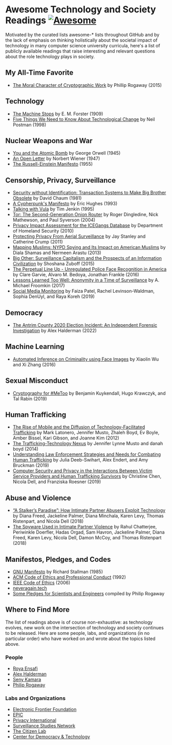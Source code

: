 # Awesome Technology and Society Readings [![Awesome](https://cdn.rawgit.com/sindresorhus/awesome/d7305f38d29fed78fa85652e3a63e154dd8e8829/media/badge.svg)](https://github.com/sindresorhus/awesome)

Motivated by the curated lists awesome-* lists throughout GitHub and by the lack of emphasis on thinking holistically about the societal impact of technology in many computer science university curricula, here's a list of publicly available readings that raise interesting and relevant questions about the role technology plays in society.

## My All-Time Favorite
- [The Moral Character of Cryptographic Work](https://web.cs.ucdavis.edu/~rogaway/papers/moral-fn.pdf) by Phillip Rogaway (2015)

## Technology
- [The Machine Stops](https://web.cs.ucdavis.edu/~rogaway/classes/188/materials/the%20machine%20stops.pdf) by E. M. Forster (1909)
- [Five Things We Need to Know About Technological Change](https://web.cs.ucdavis.edu/~rogaway/classes/188/materials/postman.pdf) by Neil Postman (1998)

## Nuclear Weapons and War
- [You and the Atomic Bomb](https://www.orwell.ru/library/articles/ABomb/english/e_abomb) by George Orwell (1945)
- [An Open Letter](https://web.cs.ucdavis.edu/~rogaway/classes/188/materials/wiener1.pdf) by Norbert Wiener (1947)
- [The Russell-Einstein Manifesto](https://pugwash.org/1955/07/09/statement-manifesto/) (1955)

## Censorship, Privacy, Surveillance
- [Security without Identification: Transaction Systems to Make Big Brother Obsolete](https://dl.acm.org/doi/abs/10.1145/4372.4373) by David Chaum (1981)
- [A Cypherpunk's Manifesto](https://www.activism.net/cypherpunk/manifesto.html) by Eric Hughes (1993)
- [Talking with Vula](https://omalley.nelsonmandela.org/index.php/site/q/03lv03445/04lv03996/05lv04001.htm) by Tim Jenkin (1995)
- [Tor: The Second-Generation Onion Router](https://svn-archive.torproject.org/svn/projects/design-paper/tor-design.pdf) by Roger Dingledine, Nick Mathewson, and Paul Syverson (2004)
- [Privacy Impact Assessment for the ICEGangs Database](https://www.dhs.gov/xlibrary/assets/privacy/privacy_pia_ice_icegangs.pdf) by Department of Homeland Security (2010)
- [Protecting Privacy From Aerial Surveillance](https://www.aclu.org/files/assets/protectingprivacyfromaerialsurveillance.pdf) by Jay Stanley and Catherine Crump (2011)
- [Mapping Muslims: NYPD Spying and Its Impact on American Muslims](https://www.law.cuny.edu/wp-content/uploads/page-assets/academics/clinics/immigration/clear/Mapping-Muslims.pdf) by Diala Shamas and Nermeen Arastu (2013)
- [Big Other: Surveillance Capitalism and the Prospects of an Information Civilization](https://link.springer.com/article/10.1057%2Fjit.2015.5) by Shoshana Zuboff (2015)
- [The Perpetual Line Up - Unregulated Police Face Recognition in America](https://www.perpetuallineup.org/sites/default/files/2016-12/The%20Perpetual%20Line-Up%20-%20Center%20on%20Privacy%20and%20Technology%20at%20Georgetown%20Law%20-%20121616.pdf) by Clare Garvie, Alvaro M. Bedoya, Jonathan Frankle (2016)
- [Lessons Learned Too Well: Anonymity in a Time of Surveillance](https://repository.law.miami.edu/cgi/viewcontent.cgi?article=1311&context=fac_articles) by A. Michael Froomkin (2017)
- [Social Media Monitoring](https://www.brennancenter.org/sites/default/files/publications/2019_DHS-SocialMediaMonitoring_FINAL.pdf) by Faiza Patel, Rachel Levinson-Waldman, Sophia DenUyl, and Raya Koreh (2019)

## Democracy
- [The Antrim County 2020 Election Incident: An Independent Forensic Investigation](https://www.usenix.org/system/files/sec22-halderman.pdf) by Alex Halderman (2022)

## Machine Learning
- [Automated Inference on Criminality using Face Images](https://arxiv.org/pdf/1611.04135v1.pdf) by Xiaolin Wu and Xi Zhang (2016)

## Sexual Misconduct
- [Cryptography for #MeToo](https://petsymposium.org/2019/files/papers/issue3/popets-2019-0054.pdf) by Benjamin Kuykendall, Hugo Krawczyk, and Tal Rabin (2019)

## Human Trafficking
- [The Rise of Mobile and the Diffusion of Technology-Facilitated Trafficking](https://technologyandtrafficking.usc.edu/files/2012/11/HumanTrafficking2012_Nov12.pdf) by Mark Latonero, Jennifer Musto, Zhaleh Boyd, Ev Boyle, Amber Bissel, Kari Gibson, and Joanne Kim (2012)
- [The Trafficking-Technology Nexus](https://www.microsoft.com/en-us/research/wp-content/uploads/2016/02/Social20Politics2028Musto20and20boyd29.pdf) by Jennifer Lynne Musto and danah boyd (2014)
- [Understanding Law Enforcement Strategies and Needs for Combating Human Trafficking](https://www.cc.gatech.edu/~aendert3/resources/2019SwihartUnderstanding.pdf) by Julia Deeb-Swihart, Alex Endert, and Amy Bruckman (2019)
- [Computer Security and Privacy in the Interactions Between Victim Service Providers and Human Trafficking Survivors](https://www.usenix.org/system/files/sec19-chen-christine.pdf) by Christine Chen, Nicola Dell, and Franziska Roesner (2019)

## Abuse and Violence
- [“A Stalker’s Paradise”: How Intimate Partner Abusers Exploit Technology](http://nixdell.com/papers/stalkers-paradise-intimate.pdf) by Diana Freed, Jackeline Palmer, Diana Minchala, Karen Levy, Thomas Ristenpart, and Nicola Dell (2018)
- [The Spyware Used in Intimate Partner Violence](http://nixdell.com/papers/spyware.pdf) by Rahul Chatterjee, Periwinkle Doerfler, Hadas Orgad, Sam Havron, Jackeline Palmer, Diana Freed, Karen Levy, Nicola Dell, Damon McCoy, and Thomas Ristenpart (2018)

## Manifestos, Pledges, and Codes
- [GNU Manifesto](https://www.gnu.org/gnu/manifesto.html) by Richard Stallman (1985)
- [ACM Code of Ethics and Professional Conduct](https://web.cs.ucdavis.edu/~rogaway/classes/188/materials/acm-code-of-ethics.pdf) (1992)
- [IEEE Code of Ethics](http://www.ieee.org/portal/cms_docs/about/CoE_poster.pdf) (2006)
- [neveragain.tech](https://neveragain.tech/)
- [Some Pledges for Scientists and Engineers](https://web.cs.ucdavis.edu/~rogaway/classes/188/materials/pledges.pdf) compiled by Philip Rogaway

## Where to Find More
The list of readings above is of course non-exhaustive: as technology evolves, new work on the intersection of technology and society continues to be released. Here are some people, labs, and organizations (in no particular order) who have worked on and wrote about the topics listed above.

### People
- [Roya Ensafi](https://ensa.fi/)
- [Alex Halderman](https://jhalderm.com/)
- [Seny Kamara](https://cs.brown.edu/~seny/)
- [Philip Rogaway](https://web.cs.ucdavis.edu/~rogaway/)

### Labs and Organizations
- [Electronic Frontier Foundation](https://www.eff.org/)
- [EPIC](https://epic.org/)
- [Privacy International](https://privacyinternational.org/)
- [Surveillance Studies Network](https://surveillance-studies.net/)
- [The Citizen Lab](https://citizenlab.ca/)
- [Center for Democracy & Technology](https://cdt.org/)
